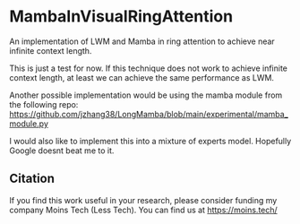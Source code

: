 # MambaInVisualRingAttention
An implementation of LWM and Mamba in ring attention to achieve near infinite context length.



This is just a test for now.
If this technique does not work to achieve infinite context length, at least we can achieve the same performance as LWM.

Another possible implementation would be using the mamba module from the following repo:
https://github.com/jzhang38/LongMamba/blob/main/experimental/mamba_module.py

I would also like to implement this into a mixture of experts model. Hopefully Google doesnt beat me to it.

## Citation


If you find this work useful in your research, please consider funding my company Moins Tech (Less Tech). You can find us at https://moins.tech/